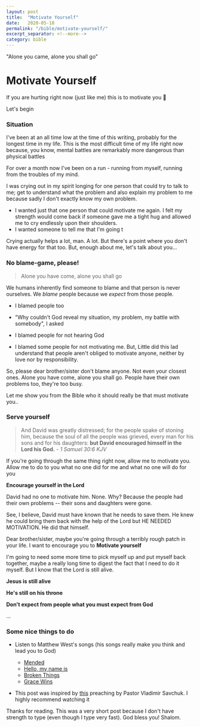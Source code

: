 ```yaml
---
layout: post
title:  "Motivate Yourself"
date:   2020-05-18
permalink: "/bible/motivate-yourself/"
excerpt_separator: <!--more-->
category: bible
---
```


"Alone you came, alone you shall go"
<!--more-->

# Motivate Yourself

If you are hurting right now (just like me) this is to motivate you :slightly_smiling_face:

Let's begin

### Situation

I've been at an all time low at the time of this writing, probably for the longest time in my life. This is the most difficult time of my life right now because, you know, mental battles are remarkably more dangerous than physical battles

For over a month now I've been on a run - running from myself, running from the troubles of my mind. 

I was crying out in my spirit longing for one person that could try to talk to me; get to understand what the problem and also explain my problem to me because sadly I don't exactly know my own problem. 

* I wanted just that one person that could motivate me again. I felt my strength would come back if someone gave me a tight hug and allowed me to cry endlessly upon their shoulders. 
* I wanted someone to tell me that I'm going t

Crying actually helps a lot, man. A lot. But there's a point where you don't have energy for that too. But, enough about me, let's talk about you...

### No blame-game, please!

> Alone you have come, alone you shall go 

We humans inherently find someone to blame and that person is never ourselves. We *blame* people because we *expect* from those people.

* I blamed people too
* "Why couldn't God reveal my situation, my problem, my battle with somebody", I asked
* I blamed people for not hearing God

* I blamed some people for not motivating me. But, Little did this lad understand that people aren't obliged to motivate anyone, neither by love nor by responsibility.

So, please dear brother/sister don't blame anyone. Not even your closest ones. Alone you have come, alone you shall go. People have their own problems too, they're too busy. 

Let me show you from the Bible who it should really be that must motivate you..

### Serve yourself

> And David was greatly distressed; for the people spake of stoning him, because the soul of all the people was grieved, every man for his sons and for his daughters: **but David encouraged himself in the Lord his God.** *- 1 Samuel 30:6 KJV*

If you're going through the same thing right now, allow me to motivate you. Allow me to do to you what no one did for me and what no one will do for you

**Encourage yourself in the Lord** 

David had no one to motivate him. None. Why? Because the people had their own problems -- their sons and daughters were gone. 

See, I believe, David must have known that he needs to save them. He knew he could bring them back with the help of the Lord but HE NEEDED MOTIVATION. He did that himself.

Dear brother/sister, maybe you're going through a terribly rough patch in your life. I want to encourage you to **Motivate yourself**

I'm going to need some more time to pick myself up and put myself back together, maybe a really long time to digest the fact that I need to do it myself. But I know that the Lord is still alive. 

**Jesus is still alive**

**He's still on his throne**

**Don't expect from people what you must expect from God**

...

### Some nice things to do

* Listen to Matthew West's songs (his songs really make you think and lead you to God)
  * [Mended](https://www.youtube.com/watch?v=-Otg-5p7qug)
  * [Hello, my name is](https://www.youtube.com/watch?v=ZuJWQzjfU3o&pbjreload=10)
  * [Broken Things](https://www.youtube.com/watch?v=WdUu6ZsdVfM)
  * [Grace Wins](https://www.youtube.com/watch?v=9JXl1czvh7g)

* This post was inspired by [this](https://www.youtube.com/watch?v=BUxLONVh6Us) preaching by Pastor Vladimir Savchuk. I highly recommend watching it

Thanks for reading. This was a very short post because I don't have strength to type (even though I type very fast). God bless you! Shalom.